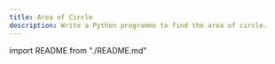 ```yaml
---
title: Area of Circle
description: Write a Python programme to find the area of circle.
---
```


import README from "./README.md"

<README />
